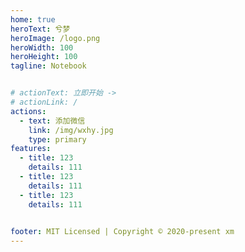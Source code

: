 ```yaml
---
home: true
heroText: 兮梦
heroImage: /logo.png
heroWidth: 100
heroHeight: 100
tagline: Notebook


# actionText: 立即开始 ->
# actionLink: /
actions:
  - text: 添加微信
    link: /img/wxhy.jpg
    type: primary
features:
  - title: 123
    details: 111
  - title: 123
    details: 111
  - title: 123
    details: 111

  
footer: MIT Licensed | Copyright © 2020-present xm
---
```

